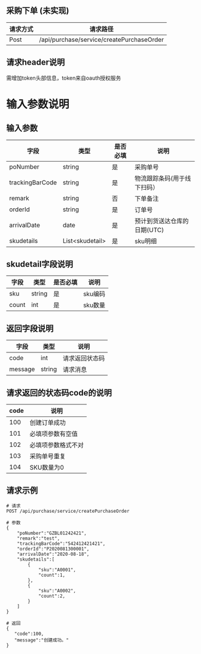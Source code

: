 ## 采购下单 (未实现)
请求方式 | 请求路径
---|---
|Post | /api/purchase/service/createPurchaseOrder

## 请求header说明
需增加token头部信息，token来自oauth授权服务

# 输入参数说明
## 输入参数
字段 | 类型 | 是否必填 | 说明
---|---|---|---
poNumber|string|是|采购单号
trackingBarCode|string|是|物流跟踪条码(用于线下扫码）
remark|string|否|下单备注
orderId|string|是|订单号
arrivalDate|date|是|预计到货送达仓库的日期(UTC)
skudetails|List&lt;skudetail&gt;|是|sku明细




## skudetail字段说明
字段 | 类型 | 是否必填 | 说明
---|---|---|---
sku|string|是|sku编码 
count|int|是|sku数量



## 返回字段说明
字段 | 类型 | 说明|
---|---|---
code|int|请求返回状态码|
message|string|请求消息|


## 请求返回的状态码code的说明
 code | 说明
---|---
100|创建订单成功
101|必填项参数有空值
102|必填项参数格式不对
103|采购单号重复
104|SKU数量为0


## 请求示例

```
# 请求
POST /api/purchase/service/createPurchaseOrder

# 参数
{
    "poNumber":"GZBL01242421",
    "remark":"test",
    "trackingBarCode":"542412421421",
    "orderId":"P2020081300001",
    "arrivalDate":"2020-08-18",
    "skudetails":[
        {
            "sku":"A0001",
            "count":1,
        },
        {
            "sku":"A0002",
            "count":2,
        }
    ]
}

# 返回
{
   "code":100,
   "message":"创建成功。"
}

```



